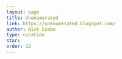 ```yaml
---
layout: page
title: Unenumerated
link: https://unenumerated.blogspot.com/
author: Nick Szabo
type: curation
star: 
order: 12
---
```

